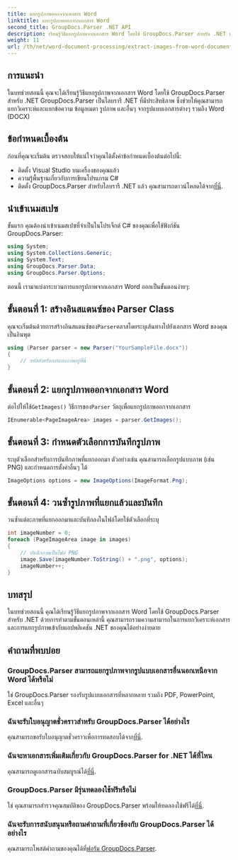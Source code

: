 ```yaml
---
title: แยกรูปภาพออกจากเอกสาร Word
linktitle: แยกรูปภาพออกจากเอกสาร Word
second_title: GroupDocs.Parser .NET API
description: เรียนรู้วิธีแยกรูปภาพจากเอกสาร Word โดยใช้ GroupDocs.Parser สำหรับ .NET บทช่วยสอนนี้ให้คำแนะนำทีละขั้นตอนสำหรับการรวมรูปภาพเข้ากับ .NET ของคุณ
weight: 11
url: /th/net/word-document-processing/extract-images-from-word-document/
---
```

## การแนะนำ
ในบทช่วยสอนนี้ คุณจะได้เรียนรู้วิธีแยกรูปภาพจากเอกสาร Word โดยใช้ GroupDocs.Parser สำหรับ .NET GroupDocs.Parser เป็นไลบรารี .NET ที่มีประสิทธิภาพ ซึ่งช่วยให้คุณสามารถแยกวิเคราะห์และแยกข้อความ ข้อมูลเมตา รูปภาพ และอื่นๆ จากรูปแบบเอกสารต่างๆ รวมถึง Word (DOCX)
## ข้อกำหนดเบื้องต้น
ก่อนที่คุณจะเริ่มต้น ตรวจสอบให้แน่ใจว่าคุณได้ตั้งค่าข้อกำหนดเบื้องต้นต่อไปนี้:
- ติดตั้ง Visual Studio บนเครื่องของคุณแล้ว
- ความรู้พื้นฐานเกี่ยวกับการเขียนโปรแกรม C#
- ติดตั้ง GroupDocs.Parser สำหรับไลบรารี .NET แล้ว คุณสามารถดาวน์โหลดได้จาก[ที่นี่](https://releases.groupdocs.com/parser/net/).
## นำเข้าเนมสเปซ
ขั้นแรก คุณต้องนำเข้าเนมสเปซที่จำเป็นในโปรเจ็กต์ C# ของคุณเพื่อใช้ฟังก์ชัน GroupDocs.Parser:
```csharp
using System;
using System.Collections.Generic;
using System.Text;
using GroupDocs.Parser.Data;
using GroupDocs.Parser.Options;
```
ตอนนี้ เรามาแบ่งกระบวนการแยกรูปภาพจากเอกสาร Word ออกเป็นขั้นตอนง่ายๆ:
## ขั้นตอนที่ 1: สร้างอินสแตนซ์ของ Parser Class
 คุณจะเริ่มต้นด้วยการสร้างอินสแตนซ์ของ`Parser`คลาสโดยระบุเส้นทางไปยังเอกสาร Word ของคุณเป็นอินพุต
```csharp
using (Parser parser = new Parser("YourSampleFile.docx"))
{
    // รหัสสำหรับการแยกภาพอยู่ที่นี่
}
```
## ขั้นตอนที่ 2: แยกรูปภาพออกจากเอกสาร Word
 ต่อไปให้ใช้`GetImages()` วิธีการของ`Parser` วัตถุเพื่อแยกรูปภาพออกจากเอกสาร
```csharp
IEnumerable<PageImageArea> images = parser.GetImages();
```
## ขั้นตอนที่ 3: กำหนดตัวเลือกการบันทึกรูปภาพ
ระบุตัวเลือกสำหรับการบันทึกภาพที่แยกออกมา ตัวอย่างเช่น คุณสามารถเลือกรูปแบบภาพ (เช่น PNG) และกำหนดการตั้งค่าอื่นๆ ได้
```csharp
ImageOptions options = new ImageOptions(ImageFormat.Png);
```
## ขั้นตอนที่ 4: วนซ้ำรูปภาพที่แยกแล้วและบันทึก
วนซ้ำแต่ละภาพที่แยกออกมาและบันทึกลงในไฟล์โดยใช้ตัวเลือกที่ระบุ
```csharp
int imageNumber = 0;
foreach (PageImageArea image in images)
{
    // บันทึกภาพเป็นไฟล์ PNG
    image.Save(imageNumber.ToString() + ".png", options);
    imageNumber++;
}
```
## บทสรุป
ในบทช่วยสอนนี้ คุณได้เรียนรู้วิธีแยกรูปภาพจากเอกสาร Word โดยใช้ GroupDocs.Parser สำหรับ .NET ด้วยการทำตามขั้นตอนเหล่านี้ คุณสามารถรวมความสามารถในการแยกวิเคราะห์เอกสารและการแยกรูปภาพเข้ากับแอปพลิเคชัน .NET ของคุณได้อย่างง่ายดาย

## คำถามที่พบบ่อย
### GroupDocs.Parser สามารถแยกรูปภาพจากรูปแบบเอกสารอื่นนอกเหนือจาก Word ได้หรือไม่
ใช่ GroupDocs.Parser รองรับรูปแบบเอกสารที่หลากหลาย รวมถึง PDF, PowerPoint, Excel และอื่นๆ
### ฉันจะรับใบอนุญาตชั่วคราวสำหรับ GroupDocs.Parser ได้อย่างไร
 คุณสามารถขอรับใบอนุญาตชั่วคราวเพื่อการทดสอบได้จาก[ที่นี่](https://purchase.groupdocs.com/temporary-license/).
### ฉันจะหาเอกสารเพิ่มเติมเกี่ยวกับ GroupDocs.Parser for .NET ได้ที่ไหน
 คุณสามารถดูเอกสารฉบับสมบูรณ์ได้[ที่นี่](https://tutorials.groupdocs.com/parser/net/).
### GroupDocs.Parser มีรุ่นทดลองใช้ฟรีหรือไม่
 ใช่ คุณสามารถสำรวจคุณสมบัติของ GroupDocs.Parser พร้อมให้ทดลองใช้ฟรีได้[ที่นี่](https://releases.groupdocs.com/).
### ฉันจะรับการสนับสนุนหรือถามคำถามที่เกี่ยวข้องกับ GroupDocs.Parser ได้อย่างไร
 คุณสามารถโพสต์คำถามของคุณได้ที่[ฟอรัม GroupDocs.Parser](https://forum.groupdocs.com/c/parser/17).